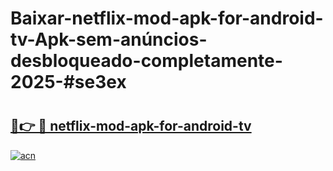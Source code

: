# Baixar-netflix-mod-apk-for-android-tv-Apk-sem-anúncios-desbloqueado-completamente-2025-#se3ex

# <h2><a href="https://ainizakaria.my?title=netflix-mod-apk-for-android-tv&ref=24M">🔗👉 🔴 netflix-mod-apk-for-android-tv</a></h2>

[![acn](https://github.com/user-attachments/assets/0f9c940e-d8b0-45ae-aac7-cd30a18b3e1c)](https://ainizakaria.my?title=netflix-mod-apk-for-android-tv&ref=24M)

